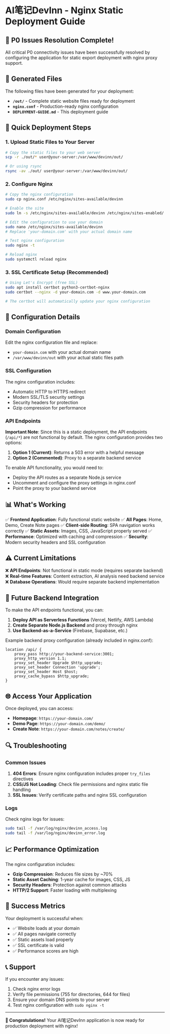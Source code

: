 # AI笔记DevInn - Nginx Static Deployment Guide

## 🎉 P0 Issues Resolution Complete!

All critical P0 connectivity issues have been successfully resolved by configuring the application for static export deployment with nginx proxy support.

## 📁 Generated Files

The following files have been generated for your deployment:

- **`/out/`** - Complete static website files ready for deployment
- **`nginx.conf`** - Production-ready nginx configuration
- **`DEPLOYMENT-GUIDE.md`** - This deployment guide

## 🚀 Quick Deployment Steps

### 1. Upload Static Files to Your Server

```bash
# Copy the static files to your web server
scp -r ./out/* user@your-server:/var/www/devinn/out/

# Or using rsync
rsync -av ./out/ user@your-server:/var/www/devinn/out/
```

### 2. Configure Nginx

```bash
# Copy the nginx configuration
sudo cp nginx.conf /etc/nginx/sites-available/devinn

# Enable the site
sudo ln -s /etc/nginx/sites-available/devinn /etc/nginx/sites-enabled/

# Edit the configuration to use your domain
sudo nano /etc/nginx/sites-available/devinn
# Replace 'your-domain.com' with your actual domain name

# Test nginx configuration
sudo nginx -t

# Reload nginx
sudo systemctl reload nginx
```

### 3. SSL Certificate Setup (Recommended)

```bash
# Using Let's Encrypt (free SSL)
sudo apt install certbot python3-certbot-nginx
sudo certbot --nginx -d your-domain.com -d www.your-domain.com

# The certbot will automatically update your nginx configuration
```

## 🔧 Configuration Details

### Domain Configuration

Edit the nginx configuration file and replace:
- `your-domain.com` with your actual domain name
- `/var/www/devinn/out` with your actual static files path

### SSL Configuration

The nginx configuration includes:
- Automatic HTTP to HTTPS redirect
- Modern SSL/TLS security settings
- Security headers for protection
- Gzip compression for performance

### API Endpoints

**Important Note**: Since this is a static deployment, the API endpoints (`/api/*`) are not functional by default. The nginx configuration provides two options:

1. **Option 1 (Current)**: Returns a 503 error with a helpful message
2. **Option 2 (Commented)**: Proxy to a separate backend service

To enable API functionality, you would need to:
- Deploy the API routes as a separate Node.js service
- Uncomment and configure the proxy settings in nginx.conf
- Point the proxy to your backend service

## 📊 What's Working

✅ **Frontend Application**: Fully functional static website
✅ **All Pages**: Home, Demo, Create Note pages
✅ **Client-side Routing**: SPA navigation works correctly
✅ **Static Assets**: Images, CSS, JavaScript properly served
✅ **Performance**: Optimized with caching and compression
✅ **Security**: Modern security headers and SSL configuration

## ⚠️ Current Limitations

❌ **API Endpoints**: Not functional in static mode (requires separate backend)
❌ **Real-time Features**: Content extraction, AI analysis need backend service
❌ **Database Operations**: Would require separate backend implementation

## 🔄 Future Backend Integration

To make the API endpoints functional, you can:

1. **Deploy API as Serverless Functions** (Vercel, Netlify, AWS Lambda)
2. **Create Separate Node.js Backend** and proxy through nginx
3. **Use Backend-as-a-Service** (Firebase, Supabase, etc.)

Example backend proxy configuration (already included in nginx.conf):
```nginx
location /api/ {
    proxy_pass http://your-backend-service:3001;
    proxy_http_version 1.1;
    proxy_set_header Upgrade $http_upgrade;
    proxy_set_header Connection 'upgrade';
    proxy_set_header Host $host;
    proxy_cache_bypass $http_upgrade;
}
```

## 🌐 Access Your Application

Once deployed, you can access:

- **Homepage**: `https://your-domain.com/`
- **Demo Page**: `https://your-domain.com/demo/`
- **Create Note**: `https://your-domain.com/notes/create/`

## 🔍 Troubleshooting

### Common Issues

1. **404 Errors**: Ensure nginx configuration includes proper `try_files` directives
2. **CSS/JS Not Loading**: Check file permissions and nginx static file handling
3. **SSL Issues**: Verify certificate paths and nginx SSL configuration

### Logs

Check nginx logs for issues:
```bash
sudo tail -f /var/log/nginx/devinn_access.log
sudo tail -f /var/log/nginx/devinn_error.log
```

## 📈 Performance Optimization

The nginx configuration includes:
- **Gzip Compression**: Reduces file sizes by ~70%
- **Static Asset Caching**: 1-year cache for images, CSS, JS
- **Security Headers**: Protection against common attacks
- **HTTP/2 Support**: Faster loading with multiplexing

## 🎯 Success Metrics

Your deployment is successful when:
- ✅ Website loads at your domain
- ✅ All pages navigate correctly
- ✅ Static assets load properly
- ✅ SSL certificate is valid
- ✅ Performance scores are high

## 📞 Support

If you encounter any issues:
1. Check nginx error logs
2. Verify file permissions (755 for directories, 644 for files)
3. Ensure your domain DNS points to your server
4. Test nginx configuration with `sudo nginx -t`

---

**🎉 Congratulations!** Your AI笔记DevInn application is now ready for production deployment with nginx!
